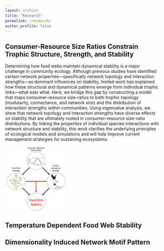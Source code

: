 ```yaml
---
layout: archive
title: "Research"
permalink: /research/
author_profile: false
---
```


## Consumer-Resource Size Ratios Constrain Trophic  Structure, Strength, and Stability

Determining how food webs maintain dynamical stability is a major challenge in community ecology. Although previous studies have identified certain network properties—specifically network topology and interaction strengths—as dominant influences on stability, limited work has explained how these structural and dynamical patterns emerge from individual trophic links—what eats what. Here, we bridge this gap by constructing a model that maps consumer-resource size-ratios to both trophic topology (modularity, connectance, and network size) and the distribution of interaction strengths within communities. Using eigenvalue analysis, we show that network topology and interaction strengths have diverse effects on stability that are ultimately rooted in consumer-resource size-ratio distributions. By linking the properties of individual species interactions with network structure and stability, this work clarifies the underlying principles of ecological models and simulations and will help improve current management strategies for sustaining ecosystems.

<img src='/images/schematic_diagram_size_stability_proj2.png' width="40%">

## Temperature Dependent Food Web Stability



## Dimensionality Induced Network Motif Pattern

